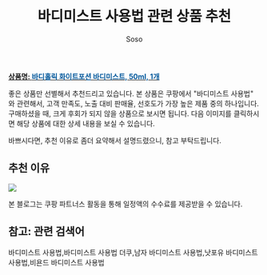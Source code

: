 ﻿---
layout: post
title:  "바디미스트 사용법 관련 상품 추천"
author: Soso
categories: [ 디지털/가전]
tags: [바디미스트 사용법,바디미스트 사용법 더쿠,남자 바디미스트 사용법,낫포유 바디미스트 사용법,비욘드 바디미스트 사용법]
image: https://ads-partners.coupang.com/image1/MicbDW5nrPc2VapWMl2trsVnWUg66Cb7XSumB8u1IY82SGrCPO5C6TaFavygw3w7QS1y-HwYakdWb9Hv1v1WFI2vFWe5lwlDT79jfwfV_nC6934t_BjSNBAOjPr0Gb1AXdV8dY9TKJ00Rno-_dVOWX1NIhjlvUlkLNoX3kOe37gi55619vRMdjdt3nhNQffItig6f0n6g3SuUfAyfwHbdw_9arB2uU_di2tz8tj5jIODpiaH2MWd8cQm6mfqe4f3DBPUOGQjfEtUh52oo86NI9HQBCwEShTVK1I= 
description: "쿠팡에서 바디미스트 사용법 관련 상품으로 가장 고객 선호도가 높은 제품 중 하나입니다."
---

<a href="https://link.coupang.com/re/AFFSDP?lptag=AF5673682&pageKey=25966573&itemId=101033084&vendorItemId=3186768114&traceid=V0-153-f75ffaf2378e9376&clickBeacon=Nxa3A8U1A1cqT_HPN8FLpwXFZDE2PU84MXZUzbiPdH7DtkSbdvij9WjPTEC2pxbafaLLM2EpyjGVSs_vnEKUONrsZpjTXHs4jmdc7XTISYN08zi_24Ob5ZBppEflBwmDCNipxrl3hmbfDAt9xzu7YqgqIaI8hpsr84AkC4_mHrrKaukXXXfyEhWIh0S4swrWpEyt8q22asKJL0XLJesfdiUHvFOH5q_46mMSgjOcb_8U7C0GHGN5Mg2C8jmNWBsz6FiSvrkQ0nOcJ6KNLhnnPVkGiUjmk5QuIg09PUJzxmbVih1bEUAymeuHVrK8YsWFlB8PlTNELBMXPmQDzNcdguKjSsIYyMq-0_TkLM-tmUFRk6rPBLyFiGc7jdOIKs1Iqc7LdxNf7TeHZ8NdsmHTzf_ybrhdiCKAeFr55ju4f4q66CBpJpYVhQBnKqbRIWkxW54mDMu87pJJXcE0Osw9SLszdzgsU2afof-C-_W1jxhBlFwWa-1ciPo_GlYatxFUtxJ2jDZje_5YWibV2GxEqenDNjsbRNme9y7R5KQsAiGlgCNLde5o8co35b1dy21i1T7v3oXwKB-Q3_o0QEJUX-U3GT9FSFIsuy0uef8sipFimU2SH85wRlaJhZ3jTNY1JILG9yfvYgUJch_N9SQqIwshMavXZHbW-WDKbTPCqnDH2I6DzCF5Ef_5ymF1176SKLgkT2kQoUg63Z_xLfw2CBGnZme7PYd_dIGXfQG3oQ1IWlMqhPjYhdRdtxGDvGX_XfOOmW-aAsCmMhNDYHxw8V1QYzS4HFyFNyJPqJLh1FZCDu-i3KCJ-BWXsl7Ce79wYYIZWGvp6ZmvCSUJp37kTdOJqHuuBrs2l9jFVm0Hfo0Fmj37JdP5VJNxKgIkLymZXnjVuECphkMdoeDOuOzUV415tPsguIzG&requestid=20240206144958548154813813&token=31850C%7CMIXED"><b>상품명: <font color='#01579B'>바디홀릭 화이트포션 바디미스트, 50ml, 1개</font></b></a>

좋은 상품만 선별해서 추천드리고 있습니다.
본 상품은 쿠팡에서 "바디미스트 사용법" 와 관련해서, 고객 만족도, 노출 대비 판매율, 선호도가 가장 높은 제품 중의 하나입니다.
구매하셨을 때, 크게 후회가 되지 않을 상품으로 보시면 됩니다. 
다음 이미지를 클릭하시면 해당 상품에 대한 상세 내용을 보실 수 있습니다.

바쁘시다면, 추천 이유로 좀더 요약해서 설명드렸으니, 참고 부탁드립니다.

## 추천 이유 

<a href="https://link.coupang.com/re/AFFSDP?lptag=AF5673682&pageKey=25966573&itemId=101033084&vendorItemId=3186768114&traceid=V0-153-f75ffaf2378e9376&clickBeacon=Nxa3A8U1A1cqT_HPN8FLpwXFZDE2PU84MXZUzbiPdH7DtkSbdvij9WjPTEC2pxbafaLLM2EpyjGVSs_vnEKUONrsZpjTXHs4jmdc7XTISYN08zi_24Ob5ZBppEflBwmDCNipxrl3hmbfDAt9xzu7YqgqIaI8hpsr84AkC4_mHrrKaukXXXfyEhWIh0S4swrWpEyt8q22asKJL0XLJesfdiUHvFOH5q_46mMSgjOcb_8U7C0GHGN5Mg2C8jmNWBsz6FiSvrkQ0nOcJ6KNLhnnPVkGiUjmk5QuIg09PUJzxmbVih1bEUAymeuHVrK8YsWFlB8PlTNELBMXPmQDzNcdguKjSsIYyMq-0_TkLM-tmUFRk6rPBLyFiGc7jdOIKs1Iqc7LdxNf7TeHZ8NdsmHTzf_ybrhdiCKAeFr55ju4f4q66CBpJpYVhQBnKqbRIWkxW54mDMu87pJJXcE0Osw9SLszdzgsU2afof-C-_W1jxhBlFwWa-1ciPo_GlYatxFUtxJ2jDZje_5YWibV2GxEqenDNjsbRNme9y7R5KQsAiGlgCNLde5o8co35b1dy21i1T7v3oXwKB-Q3_o0QEJUX-U3GT9FSFIsuy0uef8sipFimU2SH85wRlaJhZ3jTNY1JILG9yfvYgUJch_N9SQqIwshMavXZHbW-WDKbTPCqnDH2I6DzCF5Ef_5ymF1176SKLgkT2kQoUg63Z_xLfw2CBGnZme7PYd_dIGXfQG3oQ1IWlMqhPjYhdRdtxGDvGX_XfOOmW-aAsCmMhNDYHxw8V1QYzS4HFyFNyJPqJLh1FZCDu-i3KCJ-BWXsl7Ce79wYYIZWGvp6ZmvCSUJp37kTdOJqHuuBrs2l9jFVm0Hfo0Fmj37JdP5VJNxKgIkLymZXnjVuECphkMdoeDOuOzUV415tPsguIzG&requestid=20240206144958548154813813&token=31850C%7CMIXED"><img src="https://thumbnail9.coupangcdn.com/thumbnails/remote/q89/image/retail/images/788223423359396-bcb74d09-09cb-4f8e-bd5b-a710247fb273.jpg"></a> 

본 블로그는 쿠팡 파트너스 활동을 통해 일정액의 수수료를 제공받을 수 있습니다.

## 참고: 관련 검색어    
바디미스트 사용법,바디미스트 사용법 더쿠,남자 바디미스트 사용법,낫포유 바디미스트 사용법,비욘드 바디미스트 사용법